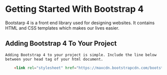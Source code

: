 # Getting Started With Bootstrap 4

Bootstarp 4 is a front end library used for designing websites. It contains HTML and CSS templates which makes our lives easier.

## Adding Bootstrap 4  To Your Project 

    Adding Bootstrap 4 to your project is simple. Include the line below between your head tag of your html document.
```html
    <link rel="stylesheet" href="https://maxcdn.bootstrapcdn.com/bootstrap/4.0.0/css/bootstrap.min.css" integrity="sha384-Gn5384xqQ1aoWXA+058RXPxPg6fy4IWvTNh0E263XmFcJlSAwiGgFAW/dAiS6JXm" crossorigin="anonymous">
```
